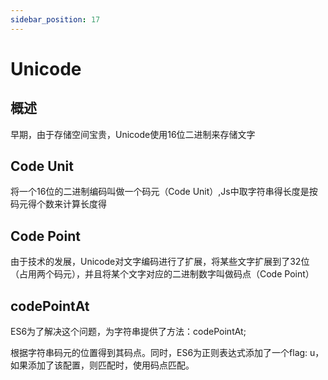 ```yaml
---
sidebar_position: 17
---
```


# Unicode

## 概述

早期，由于存储空间宝贵，Unicode使用16位二进制来存储文字

## Code Unit

将一个16位的二进制编码叫做一个码元（Code Unit）,Js中取字符串得长度是按码元得个数来计算长度得

## Code Point

由于技术的发展，Unicode对文字编码进行了扩展，将某些文字扩展到了32位（占用两个码元），并且将某个文字对应的二进制数字叫做码点（Code Point）

## codePointAt

ES6为了解决这个问题，为字符串提供了方法：codePointAt;

根据字符串码元的位置得到其码点。同时，ES6为正则表达式添加了一个flag: u，如果添加了该配置，则匹配时，使用码点匹配。